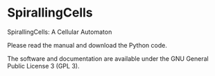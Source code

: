 # SpirallingCells
SpirallingCells: A Cellular Automaton

Please read the manual and download the Python code. 

The software and documentation are available under the GNU General Public License 3 (GPL 3).
